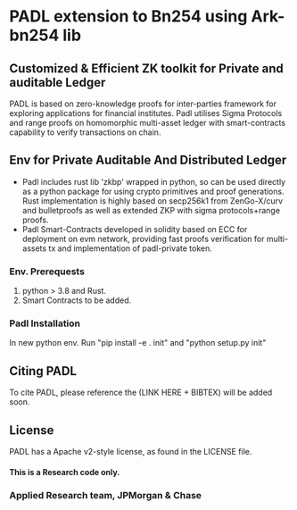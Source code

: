 # PADL extension to Bn254 using Ark-bn254 lib
## Customized & Efficient ZK toolkit for Private and auditable Ledger

PADL is based on zero-knowledge proofs for inter-parties framework for exploring applications for financial institutes. Padl utilises Sigma Protocols and range proofs on homomorphic multi-asset ledger with smart-contracts capability to verify transactions on chain.

## Env for Private Auditable And Distributed Ledger
- Padl includes rust lib 'zkbp' wrapped in python, so can be used directly as a python package for using crypto primitives and proof generations. 
  Rust implementation is highly based on secp256k1 from ZenGo-X/curv and bulletproofs as well as extended ZKP with sigma protocols+range proofs.
- Padl Smart-Contracts developed in solidity based on ECC for deployment on evm network, providing fast proofs verification for multi-assets tx and implementation of padl-private token.


### Env. Prerequests
1. python > 3.8 and Rust.
2. Smart Contracts to be added.
### Padl Installation
In new python env. Run "pip install -e . init" and "python setup.py init"

## Citing PADL
To cite PADL, please reference the (LINK HERE + BIBTEX) will be added soon.

## License
PADL has a Apache v2-style license, as found in the LICENSE file.


#### This is a Research code only. 

### Applied Research team, JPMorgan & Chase

